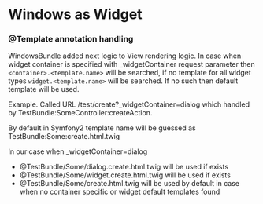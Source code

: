 Windows as Widget
========================

### @Template annotation handling

WindowsBundle added next logic to View rendering logic.
In case when widget container is specified with _widgetContainer request parameter then ```<container>.<template.name>```
will be searched, if no template for all widget types ```widget.<template.name>``` will be searched.
If no such then default template will be used.

Example. Called URL /test/create?_widgetContainer=dialog which handled by TestBundle:SomeController:createAction.

By default in Symfony2 template name will be guessed as TestBundle:Some:create.html.twig

In our case when _widgetContainer=dialog

- @TestBundle/Some/dialog.create.html.twig will be used if exists
- @TestBundle/Some/widget.create.html.twig will be used if exists
- @TestBundle/Some/create.html.twig will be used by default in case when no container specific or widget default templates found
